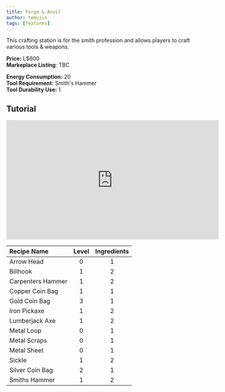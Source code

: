 ```yaml
---
title: Forge & Anvil
author: temujin
tags: [features]
---
```

This crafting station is for the smith profession and allows players to craft various tools & weapons.

**Price:** L$600<br>
**Markeplace Listing**: TBC<br>

**Energy Consumption:** 20<br>
**Tool Requirement:** Smith's Hammer<br>
**Tool Durability Use:** 1

## Tutorial
<iframe width="560" height="315" src="https://www.youtube.com/embed/2fX3t0YLsb4" frameborder="0" allow="accelerometer; autoplay; encrypted-media; gyroscope; picture-in-picture" allowfullscreen></iframe>

| Recipe Name       | Level | Ingredients |
|:------------------|:-----:|:-----------:|
| Arrow Head        |   0   |     1       |
| Billhook          |   1   |     2       |
| Carpenters Hammer |   1   |     2       |
| Copper Coin Bag   |   1   |     1       |
| Gold Coin Bag     |   3   |     1       |
| Iron Pickaxe      |   1   |     2       |
| Lumberjack Axe    |   1   |     2       |
| Metal Loop        |   0   |     1       |
| Metal Scraps      |   0   |     1       |
| Metal Sheet       |   0   |     1       |
| Sickle            |   1   |     2       |
| Silver Coin Bag   |   2   |     1       |
| Smiths Hammer     |   1   |     2       |
